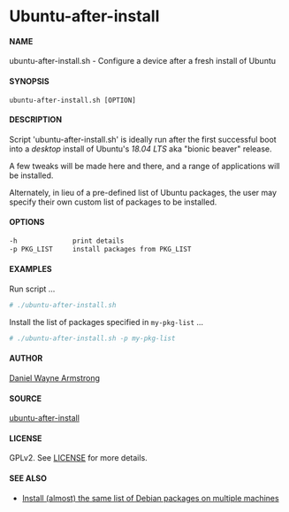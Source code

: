 # Ubuntu-after-install

#### NAME

ubuntu-after-install.sh - Configure a device after a fresh install of Ubuntu

#### SYNOPSIS

`ubuntu-after-install.sh [OPTION]`

#### DESCRIPTION

Script 'ubuntu-after-install.sh' is ideally run after the first successful boot into a _desktop_ install of Ubuntu's _18.04 LTS_ aka "bionic beaver" release.

A few tweaks will be made here and there, and a range of applications will be installed.

Alternately, in lieu of a pre-defined list of Ubuntu packages, the user may specify their own custom list of packages to be installed.

#### OPTIONS

```bash
-h              print details
-p PKG_LIST     install packages from PKG_LIST
```

#### EXAMPLES

Run script ...

```bash
# ./ubuntu-after-install.sh
```

Install the list of packages specified in `my-pkg-list` ...

```bash
# ./ubuntu-after-install.sh -p my-pkg-list
```

#### AUTHOR

[Daniel Wayne Armstrong](https://www.circuidipity.com)

#### SOURCE

[ubuntu-after-install](https://github.com/vonbrownie/linux-post-install/blob/master/scripts/ubuntu-after-install)

#### LICENSE

GPLv2. See [LICENSE](https://github.com/vonbrownie/linux-post-install/blob/master/LICENSE) for more details.

#### SEE ALSO

* [Install (almost) the same list of Debian packages on multiple machines](https://www.circuidipity.com/debian-package-list/)
